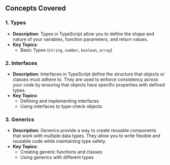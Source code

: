 ## Concepts Covered

### 1. **Types**
   - **Description**: 
     Types in TypeScript allow you to define the shape and nature of your variables, function parameters, and return values.
   - **Key Topics**:
     - Basic Types (`string`, `number`, `boolean`, `array`)

### 2. **Interfaces**
   - **Description**:
     Interfaces in TypeScript define the structure that objects or classes must adhere to. They are used to enforce consistency across your code by ensuring that objects have specific properties with defined types.
   - **Key Topics**:
     - Defining and implementing interfaces
     - Using interfaces to type-check objects

### 3. **Generics**
   - **Description**:
     Generics provide a way to create reusable components that work with multiple data types. They allow you to write flexible and reusable code while maintaining type safety.
   - **Key Topics**:
     - Creating generic functions and classes
     - Using generics with different types